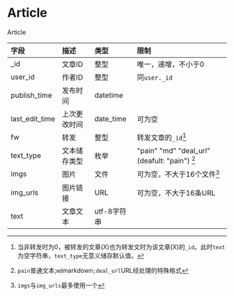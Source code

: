 # Article

Article

|字段  |描述  |类型  |限制  |
|:----|:----|:----|:----|
| _id | 文章ID | 整型 | 唯一，递增，不小于0 |
| user_id | 作者ID | 整型 | 同`user._id` |
| publish_time | 发布时间 | datetime |  |
| last_edit_time | 上次更改时间 | date_time | 可为空 |
| fw | 转发 | 整型 | 转发文章的`_id`[^1] |
| text_type | 文本储存类型 | 枚举 | "pain" "md" "deal_url" (deafult: "pain") [^2]|
| imgs | 图片 | 文件 | 可为空，不大于16个文件[^3] |
| img_urls | 图片链接 | URL | 可为空，不大于16条URL |
| text | 文章文本 | utf-8字符串 |  |

[^1]: 当非转发时为0，被转发的文章(X)也为转发文时为该文章(X)的`_id`。此时`text`为空字符串，`text_type`无意义储存默认值。
[^2]: `pain`普通文本;`md`markdown`;deal_url`URL经处理的特殊格式
[^3]: `imgs`与`img_urls`最多使用一个
